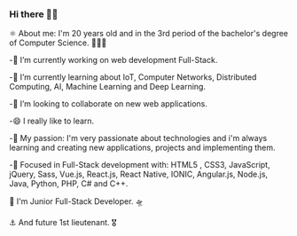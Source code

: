 ### Hi there 👋🏾

⚛️ About me: I'm 20 years old and in the 3rd period of the bachelor's degree of Computer Science. 👨🏾‍💻

-🔭 I’m currently working on web development Full-Stack.

-🌱 I’m currently learning about IoT, Computer Networks, Distributed Computing, AI, Machine Learning and Deep Learning.

-👯 I’m looking to collaborate on new web applications.

-😄 I really like to learn.

-💜 My passion: I'm very passionate about technologies and i'm always learning and creating new applications, projects and implementing them.

-🎯 Focused in Full-Stack development with: HTML5 , CSS3, JavaScript, jQuery, Sass, Vue.js, React.js, React Native, IONIC, Angular.js, Node.js, Java, Python, PHP, C# and C++.

🚀 I'm Junior Full-Stack Developer. 🛸

⚓ And future 1st lieutenant. 🎖️

<!--
**IsaacAlves7/IsaacAlves7** is a ✨ _special_ ✨ repository because its `README.md` (this file) appears on your GitHub profile.
